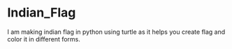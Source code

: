 # Indian_Flag

I am making indian flag in python using turtle as it helps you create flag and color it in different forms.
